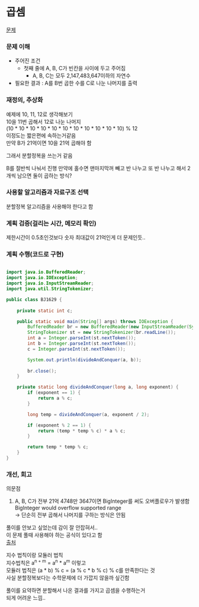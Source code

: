 # 곱셈
[문제](https://www.acmicpc.net/problem/1629)

### 문제 이해
- 주어진 조건  
  - 첫째 줄에 A, B, C가 빈칸을 사이에 두고 주어짐  
    - A, B, C는 모두 2,147,483,647이하의 자연수 
- 필요한 결과 : A를 B번 곱한 수를 C로 나눈 나머지를 출력

### 재정의, 추상화
예제에 10, 11, 12로 생각해보기  
10을 11번 곱해서 12로 나눈 나머지  
(10 * 10 * 10 * 10 * 10 * 10 * 10 * 10 * 10 * 10 * 10) % 12  
이정도는 짧은편에 속하는거같음  
만약 B가 21억이면 10을 21억 곱해야 함  

그래서 분할정복을 쓰는거 같음  

B를 절반씩 나눠서 진행
만약에 홀수면 맨마지막꺼 빼고 반 나누고 또 반 나누고 해서 2개씩 남으면 둘이 곱하는 방식?  

### 사용할 알고리즘과 자료구조 선택
분할정복 알고리즘을 사용해야 한다고 함  

### 계획 검증(걸리는 시간, 메모리 확인)
제한시간이 0.5초인것보다 숫자 최대값이 21억인게 더 문제인듯..

### 계획 수행(코드로 구현)
```java

import java.io.BufferedReader;
import java.io.IOException;
import java.io.InputStreamReader;
import java.util.StringTokenizer;

public class BJ1629 {
    
    private static int c;

    public static void main(String[] args) throws IOException {
        BufferedReader br = new BufferedReader(new InputStreamReader(System.in));
        StringTokenizer st = new StringTokenizer(br.readLine());
        int a = Integer.parseInt(st.nextToken());
        int b = Integer.parseInt(st.nextToken());
        c = Integer.parseInt(st.nextToken());

        System.out.println(divideAndConquer(a, b));
        
        br.close();
    }

    private static long divideAndConquer(long a, long exponent) {
        if (exponent == 1) {
            return a % c;
        }

        long temp = divideAndConquer(a, exponent / 2);

        if (exponent % 2 == 1) {
            return (temp * temp % c) * a % c;
        }

        return temp * temp % c;
    }
}

```

### 개선, 회고
의문점
1. A, B, C가 전부 21억 4748만 3647이면 BigInteger를 써도 오버플로우가 발생함  
BigInteger would overflow supported range  
-> 단순히 전부 곱해서 나머지를 구하는 방식은 안됨  

풀이를 안보고 싶었는데 감이 잘 안잡혀서..  
이 문제 풀때 사용해야 하는 공식이 있다고 함  
[출처](https://st-lab.tistory.com/237)  

지수 법칙이랑 모듈러 법칙  
지수법칙은 a<sup>n + m</sup> = a<sup>n</sup> * a<sup>m</sup> 이렇고  
모듈러 법칙은 (a * b) % c = (a % c * b % c) % c를 만족한다는 것  
사실 분할정복보다는 수학문제에 더 가깝지 않을까 싶긴함  

풀이를 요약하면 분할해서 나온 결과를 가지고 곱셈을 수행하는거  
되게 어려운 느낌..